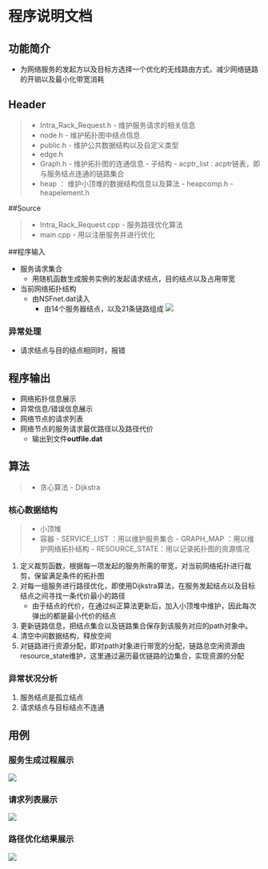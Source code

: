 程序说明文档
==
## 功能简介
- 为网络服务的发起方以及目标方选择一个优化的无线路由方式，减少网络链路的开销以及最小化带宽消耗


## Header
>- Intra_Rack_Request.h
	- 维护服务请求的相关信息
>- node.h
	- 维护拓扑图中结点信息
>- public.h
	- 维护公共数据结构以及自定义类型
>- edge.h
>- Graph.h
	- 维护拓扑图的连通信息
	- 子结构
		- acptr_list : acptr链表，即与服务结点连通的链路集合
>- heap ： 维护小顶堆的数据结构信息以及算法
	- heapcomp.h
	- heapelement.h

##Source
>- Intra_Rack_Request.cpp
	- 服务路径优化算法
>- main.cpp
	- 用以注册服务并进行优化


##程序输入
- 服务请求集合
	- 用随机函数生成服务实例的发起请求结点，目的结点以及占用带宽
- 当前网络拓扑结构
	- 由NSFnet.dat读入
		- 由14个服务器结点，以及21条链路组成
![](https://i.imgur.com/2FRy57c.png)

### 异常处理
- 请求结点与目的结点相同时，报错


## 程序输出

- 网络拓扑信息展示
- 异常信息/错误信息展示
- 网络节点的请求列表
- 网络节点的服务请求最优路径以及路径代价
	- 输出到文件**outfile.dat**


## 算法
>- 贪心算法
	- Dijkstra

### 核心数据结构
>- 小顶堆
>- 容器
	- SERVICE_LIST  ：用以维护服务集合
	- GRAPH_MAP     ：用以维护网络拓扑结构
	- RESOURCE_STATE：用以记录拓扑图的资源情况



1. 定义裁剪函数，根据每一项发起的服务所需的带宽，对当前网络拓扑进行裁剪，保留满足条件的拓扑图
2. 对每一组服务进行路径优化，即使用Dijkstra算法，在服务发起结点以及目标结点之间寻找一条代价最小的路径
	- 由于结点的代价，在通过纠正算法更新后，加入小顶堆中维护，因此每次弹出的都是最小代价的结点
3. 更新链路信息，把结点集合以及链路集合保存到该服务对应的path对象中。
4. 清空中间数据结构，释放空间
4. 对链路进行资源分配，即对path对象进行带宽的分配，链路总空闲资源由resource_state维护，这里通过遍历最优链路的边集合，实现资源的分配

### 异常状况分析
1. 服务结点是孤立结点
2. 请求结点与目标结点不连通


## 用例
 
### 服务生成过程展示
![](https://i.imgur.com/xjqgVfI.png)

### 请求列表展示
![](https://i.imgur.com/XT9Vsbi.png)


### 路径优化结果展示
![](https://i.imgur.com/AZZ9agL.png)
